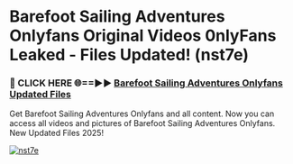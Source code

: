 # Barefoot Sailing Adventures Onlyfans Original Videos 0nlyFans Leaked - Files Updated! (nst7e)

<h3>🔴 CLICK HERE 🌐==►► <a href="https://tinyurl.com/ehrbuxhb" rel="nofollow">Barefoot Sailing Adventures Onlyfans Updated Files</a></h3>

Get Barefoot Sailing Adventures Onlyfans and all content. Now you can access all videos and pictures of Barefoot Sailing Adventures Onlyfans. New Updated Files 2025!

[![nst7e](https://i.imgur.com/lVYEuWS.gif)](https://tinyurl.com/ehrbuxhb)
